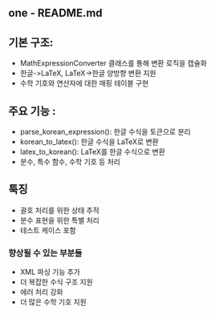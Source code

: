 ## one - README.md
## 기본 구조:
- MathExpressionConverter 클래스를 통해 변환 로직을 캡슐화
- 한글->LaTeX, LaTeX->한글 양방향 변환 지원
- 수학 기호와 연산자에 대한 매핑 테이블 구현


## 주요 기능 :
- parse_korean_expression(): 한글 수식을 토큰으로 분리
- korean_to_latex(): 한글 수식을 LaTeX로 변환
- latex_to_korean(): LaTeX를 한글 수식으로 변환
- 분수, 특수 함수, 수학 기호 등 처리



## 툭징
- 괄호 처리를 위한 상태 추적
- 분수 표현을 위한 특별 처리
- 테스트 케이스 포함

### 향상될 수 있는 부분들
- XML 파싱 기능 추가
- 더 복잡한 수식 구조 지원
- 에러 처리 강화
- 더 많은 수학 기호 지원